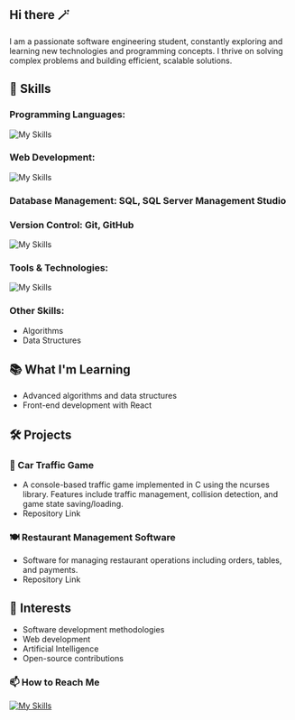 ## Hi there 🪄 

I am a passionate software engineering student, constantly exploring and learning new technologies and programming concepts. I thrive on solving complex problems and building efficient, scalable solutions.

## 🔧 Skills

### Programming Languages:
![My Skills](https://skillicons.dev/icons?i=c,cpp,cs,java,py,js,dart)

### Web Development:
![My Skills](https://skillicons.dev/icons?i=html,css,react,tailwind,flutter)

### Database Management: SQL, SQL Server Management Studio

### Version Control: Git, GitHub
![My Skills](https://skillicons.dev/icons?i=git,github)

### Tools & Technologies:
![My Skills](https://skillicons.dev/icons?i=visualstudio,vscode,eclipse,idea,nodejs)

### Other Skills:
- Algorithms
- Data Structures

## 📚 What I'm Learning
- Advanced algorithms and data structures
- Front-end development with React

## 🛠️ Projects

### 🚗 Car Traffic Game 

- A console-based traffic game implemented in C using the ncurses library.
Features include traffic management, collision detection, and game state saving/loading.
- Repository Link

### 🍽️ Restaurant Management Software 

- Software for managing restaurant operations including orders, tables, and payments.
- Repository Link

## 🌱 Interests
- Software development methodologies
- Web development
- Artificial Intelligence
- Open-source contributions

### 📫 How to Reach Me

[![My Skills](https://skillicons.dev/icons?i=linkedin)](https://www.linkedin.com/in/aysebozkurt47/)
